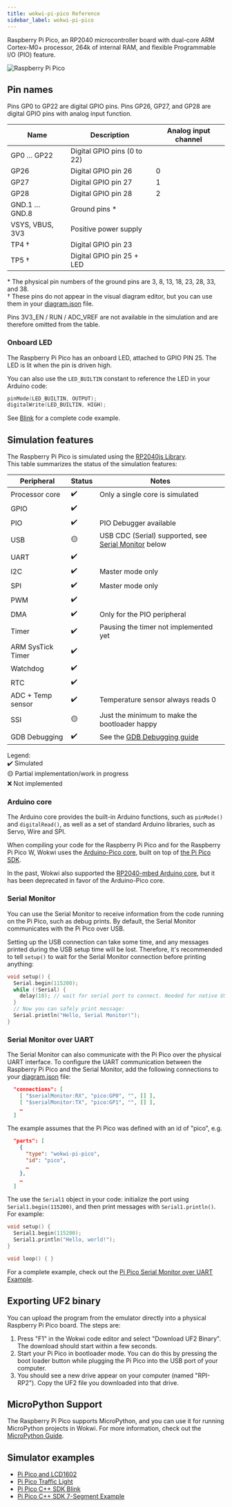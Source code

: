 ```yaml
---
title: wokwi-pi-pico Reference
sidebar_label: wokwi-pi-pico
---
```


Raspberry Pi Pico, an RP2040 microcontroller board with dual-core ARM Cortex-M0+ processor, 264k of internal RAM, and flexible
Programmable I/O (PIO) feature.

![Raspberry Pi Pico](wokwi-pi-pico.svg)

## Pin names

Pins GP0 to GP22 are digital GPIO pins. Pins GP26, GP27, and GP28 are digital GPIO pins with analog input function.

| Name            | Description                 | Analog input channel |
| --------------- | --------------------------- | -------------------- |
| GP0 … GP22      | Digital GPIO pins (0 to 22) |                      |
| GP26            | Digital GPIO pin 26         | 0                    |
| GP27            | Digital GPIO pin 27         | 1                    |
| GP28            | Digital GPIO pin 28         | 2                    |
| GND.1 … GND.8   | Ground pins \*              |                      |
| VSYS, VBUS, 3V3 | Positive power supply       |                      |
| TP4 †           | Digital GPIO pin 23         |                      |
| TP5 †           | Digital GPIO pin 25 + LED   |                      |

\* The physical pin numbers of the ground pins are 3, 8, 13, 18, 23, 28, 33, and 38.  
† These pins do not appear in the visual diagram editor, but you can use them in your [diagram.json](../diagram-format) file.

Pins 3V3_EN / RUN / ADC_VREF are not available in the simulation and are therefore omitted from the table.

### Onboard LED

The Raspberry Pi Pico has an onboard LED, attached to GPIO PIN 25. The LED is lit when the pin is driven high.

You can also use the `LED_BUILTIN` constant to reference the LED in your Arduino code:

```cpp
pinMode(LED_BUILTIN, OUTPUT);
digitalWrite(LED_BUILTIN, HIGH);
```

See [Blink](https://wokwi.com/projects/297755575592157709) for a complete code example.

## Simulation features

The Raspberry Pi Pico is simulated using the [RP2040js Library](https://github.com/wokwi/rp2040js).  
This table summarizes the status of the simulation features:

| Peripheral        | Status | Notes                                                                   |
| ----------------- | ------ | ----------------------------------------------------------------------- |
| Processor core    | ✔️     | Only a single core is simulated                                         |
| GPIO              | ✔️     |                                                                         |
| PIO               | ✔️     | PIO Debugger available                                                  |
| USB               | 🟡     | USB CDC (Serial) supported, see [Serial Monitor](#serial-monitor) below |
| UART              | ✔️     |                                                                         |
| I2C               | ✔️     | Master mode only                                                        |
| SPI               | ✔️     | Master mode only                                                        |
| PWM               | ✔️     |                                                                         |
| DMA               | ✔️     | Only for the PIO peripheral                                             |
| Timer             | ✔️     | Pausing the timer not implemented yet                                   |
| ARM SysTick Timer | ✔️     |                                                                         |
| Watchdog          | ✔️     |                                                                         |
| RTC               | ✔️     |                                                                         |
| ADC + Temp sensor | ✔️     | Temperature sensor always reads 0                                       |
| SSI               | 🟡     | Just the minimum to make the bootloader happy                           |
| GDB Debugging     | ✔️     | See the [GDB Debugging guide](../gdb-debugging)                         |

Legend:  
✔️ Simulated  
🟡 Partial implementation/work in progress  
❌ Not implemented

### Arduino core

The Arduino core provides the built-in Arduino functions, such as `pinMode()` and `digitalRead()`, as well as a set of standard Arduino libraries, such as Servo, Wire and SPI.

When compiling your code for the Raspberry Pi Pico and for the Raspberry Pi Pico W, Wokwi uses the [Arduino-Pico core](https://github.com/earlephilhower/arduino-pico), built on top of [the Pi Pico SDK](https://github.com/raspberrypi/pico-sdk).

In the past, Wokwi also supported the [RP2040-mbed Arduino core](https://github.com/arduino/ArduinoCore-mbed), but it has been deprecated in favor of the Arduino-Pico core.

### Serial Monitor

You can use the Serial Monitor to receive information from the code running on the Pi Pico, such as debug prints. By default, the Serial Monitor communicates with
the Pi Pico over USB.

Setting up the USB connection can take some time, and any messages printed during
the USB setup time will be lost. Therefore, it's recommended to tell `setup()` to wait for the Serial Monitor connection before printing anything:

```cpp
void setup() {
  Serial.begin(115200);
  while (!Serial) {
    delay(10); // wait for serial port to connect. Needed for native USB
  }
  // Now you can safely print message:
  Serial.println("Hello, Serial Monitor!");
}
```

### Serial Monitor over UART

The Serial Monitor can also communicate with the Pi Pico over the physical UART interface. To configure the UART communication between the Raspberry Pi Pico and the Serial Monitor, add the following connections to your [diagram.json](../diagram-format#connections) file:

```json
  "connections": [
    [ "$serialMonitor:RX", "pico:GP0", "", [] ],
    [ "$serialMonitor:TX", "pico:GP1", "", [] ],
    …
  ]
```

The example assumes that the Pi Pico was defined with an id of "pico", e.g.

```json
  "parts": [
    {
      "type": "wokwi-pi-pico",
      "id": "pico",
      …
    },
    …
  ]
```

The use the `Serial1` object in your code: initialize the port using `Serial1.begin(115200)`, and then print messages with `Serial1.println()`. For example:

```cpp
void setup() {
  Serial1.begin(115200);
  Serial1.println("Hello, world!");
}

void loop() { }
```

For a complete example, check out the [Pi Pico Serial Monitor over UART Example](https://wokwi.com/projects/297755360074138125).

## Exporting UF2 binary

You can upload the program from the emulator directly into a physical Raspberry Pi Pico board. The steps are:

1. Press "F1" in the Wokwi code editor and select "Download UF2 Binary".
   The download should start within a few seconds.
2. Start your Pi Pico in bootloader mode. You can do this by pressing the boot loader button while
   plugging the Pi Pico into the USB port of your computer.
3. You should see a new drive appear on your computer (named "RPI-RP2"). Copy the UF2 file you downloaded into that drive.

## MicroPython Support

The Raspberry Pi Pico supports MicroPython, and you can use it for running MicroPython projects in Wokwi. For more information, check out the [MicroPython Guide](../guides/micropython).

## Simulator examples

- [Pi Pico and LCD1602](https://wokwi.com/projects/297323005822894602)
- [Pi Pico Traffic Light](https://wokwi.com/projects/297322571959894536)
- [Pi Pico C++ SDK Blink](https://wokwi.com/projects/298013072042230285)
- [Pi Pico C++ SDK 7-Segment Example](https://wokwi.com/projects/298014884249993738)
